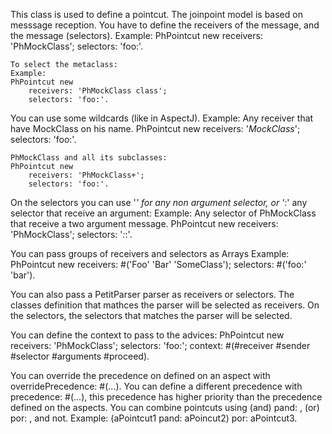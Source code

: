 This class is used to define a pointcut.
The joinpoint model is based on messsage reception.
You have to define the receivers of the message, and the message (selectors).
Example:
	PhPointcut new
		receivers: 'PhMockClass';
		selectors: 'foo:'.
	
	To select the metaclass:
	Example:
	PhPointcut new
		receivers: 'PhMockClass class';
		selectors: 'foo:'.
		
You can use some wildcards (like in AspectJ).
Example:
	Any receiver that have MockClass on his name.
	PhPointcut new
		receivers: '*MockClass*';
		selectors: 'foo:'.
		
	PhMockClass and all its subclasses:
	PhPointcut new
		receivers: 'PhMockClass+';
		selectors: 'foo:'.
		
On the selectors you can use '_' for any non argument selector, or '_:' any selector that receive an argument:
Example:
	Any selector of PhMockClass that receive a two argument message.
	PhPointcut new
		receivers: 'PhMockClass';
		selectors: '_:_:'.
		
You can pass groups of receivers and selectors as Arrays
Example:
	PhPointcut new
		receivers: #('Foo' 'Bar' 'SomeClass');
		selectors: #('foo:' 'bar').

You can also pass a PetitParser parser as receivers or selectors.
The classes definition that mathces the parser will be selected as receivers.
On the selectors, the selectors that matches the parser will be selected.

You can define the context to pass to the advices:
	PhPointcut new
		receivers: 'PhMockClass';
		selectors: 'foo:';
		context: #(#receiver #sender #selector #arguments #proceed).
		
You can override the precedence on defined on an aspect with overridePrecedence: #(...).
You can define a different precedence with precedence: #(...), this precedence has higher priority than the precedence defined on the aspects.
You can combine pointcuts using (and) pand: , (or) por: , and not.
Example: 
	(aPointcut1 pand: aPoincut2) por: aPointcut3.